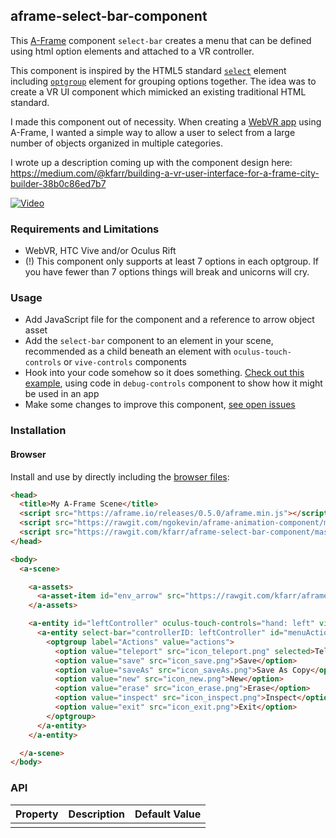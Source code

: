 ## aframe-select-bar-component

This [A-Frame](https://aframe.io) component `select-bar` creates a menu that can be defined using html option elements and attached to a VR controller.

This component is inspired by the HTML5 standard [`select`](https://developer.mozilla.org/en-US/docs/Web/HTML/Element/select) element including [`optgroup`](https://developer.mozilla.org/en-US/docs/Web/HTML/Element/optgroup) element for grouping options together. The idea was to create a VR UI component which mimicked an existing traditional HTML standard.

I made this component out of necessity. When creating a [WebVR app](https://github.com/kfarr/aframe-city-builder) using A-Frame, I wanted a simple way to allow a user to select from a large number of objects organized in multiple categories.

I wrote up a description coming up with the component design here: https://medium.com/@kfarr/building-a-vr-user-interface-for-a-frame-city-builder-38b0c86ed7b7

[![Video](https://img.youtube.com/vi/JlfMPgNpm3o/0.jpg)](https://www.youtube.com/watch?v=JlfMPgNpm3o)

### Requirements and Limitations
* WebVR, HTC Vive and/or Oculus Rift
* (!) This component only supports at least 7 options in each optgroup. If you have fewer than 7 options things will break and unicorns will cry.

### Usage
* Add JavaScript file for the component and a reference to arrow object asset
* Add the `select-bar` component to an element in your scene, recommended as a child beneath an element with `oculus-touch-controls` or `vive-controls` components
* Hook into your code somehow so it does something. [Check out this example](https://github.com/kfarr/aframe-select-bar-component/blob/master/examples/basic/debug-controls.js), using code in `debug-controls` component to show how it might be used in an app
* Make some changes to improve this component, [see open issues](https://github.com/kfarr/aframe-select-bar-component/issues)

### Installation

#### Browser

Install and use by directly including the [browser files](dist):

```html
<head>
  <title>My A-Frame Scene</title>
  <script src="https://aframe.io/releases/0.5.0/aframe.min.js"></script>
  <script src="https://rawgit.com/ngokevin/aframe-animation-component/master/dist/aframe-animation-component.js"></script>
  <script src="https://rawgit.com/kfarr/aframe-select-bar-component/master/dist/aframe-select-bar-component.min.js"></script>
</head>

<body>
  <a-scene>

    <a-assets>
      <a-asset-item id="env_arrow" src="https://rawgit.com/kfarr/aframe-select-bar-component/master/examples/assets/env_arrow.obj"></a-asset-item>
    </a-assets>

    <a-entity id="leftController" oculus-touch-controls="hand: left" vive-controls="hand: left" >
      <a-entity select-bar="controllerID: leftController" id="menuActions" scale="0.7 0.7 0.7" position="0 0.05 0.08" rotation="-85 0 0">
        <optgroup label="Actions" value="actions">
          <option value="teleport" src="icon_teleport.png" selected>Teleport</option>
          <option value="save" src="icon_save.png">Save</option>
          <option value="saveAs" src="icon_saveAs.png">Save As Copy</option>
          <option value="new" src="icon_new.png">New</option>
          <option value="erase" src="icon_erase.png">Erase</option>
          <option value="inspect" src="icon_inspect.png">Inspect</option>
          <option value="exit" src="icon_exit.png">Exit</option>
        </optgroup>
      </a-entity>
    </a-entity>

  </a-scene>
</body>
```


### API

| Property | Description | Default Value |
| -------- | ----------- | ------------- |
|          |             |               |
